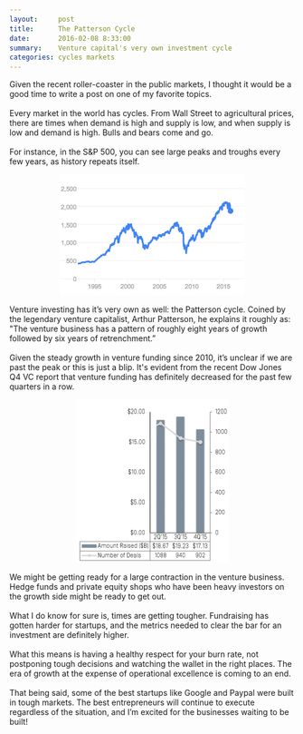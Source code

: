 ```yaml
---
layout:     post
title:      The Patterson Cycle
date:       2016-02-08 8:33:00
summary:    Venture capital's very own investment cycle
categories: cycles markets
---
```


<style>
.center-image
{
	text-align: center;
}
</style>

<p>
Given the recent roller-coaster in the public markets, I thought it would be a good time to write a post on one of my favorite topics.
<br><br>
Every market in the world has cycles. From Wall Street to agricultural prices, there are times when demand is high and supply is low, and when supply is low and demand is high. Bulls and bears come and go.
<br><br>
For instance, in the S&P 500, you can see large peaks and troughs every few years, as history repeats itself.</p>

<div class="center-image">
<figure>
  <img src="/images/02-08-2016-image001.png" width="328" height="213"/>
</figure>
</div>

<p>Venture investing has it’s very own as well: the Patterson cycle. Coined by the legendary venture capitalist, Arthur Patterson, he explains it roughly as: "The venture business has a pattern of roughly eight years of growth followed by six years of retrenchment.”
<br><br>
Given the steady growth in venture funding since 2010, it’s unclear if we are past the peak or this is just a blip. It's evident from the recent Dow Jones Q4 VC report that venture funding has definitely decreased for the past few quarters in a row.</p>

<div class="center-image">
<figure>
  <img src="/images/02-08-2016-image002.png" width="271" height="288"/>
</figure>
</div>

<p>
We might be getting ready for a large contraction in the venture business. Hedge funds and private equity shops who have been heavy investors on the growth side might be ready to get out.
<br><br>
What I do know for sure is, times are getting tougher. Fundraising has gotten harder for startups, and the metrics needed to clear the bar for an investment are definitely higher.
<br><br>
What this means is having a healthy respect for your burn rate, not postponing tough decisions and watching the wallet in the right places. The era of growth at the expense of operational excellence is coming to an end.
<br><br>
That being said, some of the best startups like Google and Paypal were built in tough markets. The best entrepreneurs will continue to execute regardless of the situation, and I’m excited for the businesses waiting to be built!</p>


